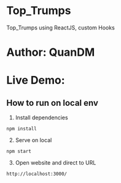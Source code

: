 # Top_Trumps
Top_Trumps using ReactJS, custom Hooks

# Author: QuanDM 

# Live Demo:



## How to run on local env
1. Install dependencies

```
npm install
```

2. Serve on local

```
npm start
```

3. Open website and direct to URL
```
http://localhost:3000/
```